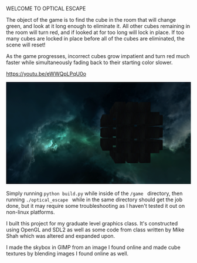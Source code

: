 WELCOME TO OPTICAL ESCAPE   

The object of the game is to find the cube in the room that will change green, and look at it long enough to eliminate it. All other cubes
remaining in the room will turn red, and if looked at for too long will lock in place. If too many cubes are locked in place before all of the cubes are
eliminated, the scene will reset!

As the game progresses, incorrect cubes grow impatient and turn red much faster while simultaneously fading back to their starting color slower.

https://youtu.be/eWWQpLPqU0o 

![Optical Escape Screenshot](/optical_escape.png)

Simply running `python build.py` while inside of the `/game ` directory, then running `./optical_escape ` while in the same directory should get the job done, but it may require some troubleshooting as I haven't tested it out on non-linux platforms.


I built this project for my graduate level graphics class. It's constructed using OpenGL and SDL2 as well as some code from class written by Mike Shah which was altered and expanded upon.

I made the skybox in GIMP from an image I found online and made cube textures by blending images I found online as well.
